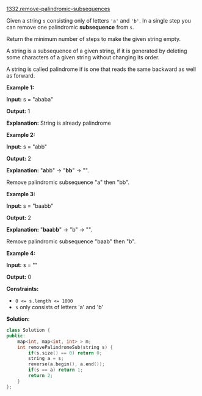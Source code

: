 [1332.remove-palindromic-subsequences](https://leetcode.com/problems/remove-palindromic-subsequences/)  

Given a string `s` consisting only of letters `'a'` and `'b'`. In a single step you can remove one palindromic **subsequence** from `s`.

Return the minimum number of steps to make the given string empty.

A string is a subsequence of a given string, if it is generated by deleting some characters of a given string without changing its order.

A string is called palindrome if is one that reads the same backward as well as forward.

**Example 1:**

  
**Input:** s = "ababa"
  
**Output:** 1
  
**Explanation:** String is already palindrome
  

**Example 2:**

  
**Input:** s = "abb"
  
**Output:** 2
  
**Explanation:** "**a**bb" -> "**bb**" -> "". 
  
Remove palindromic subsequence "a" then "bb".
  

**Example 3:**

  
**Input:** s = "baabb"
  
**Output:** 2
  
**Explanation:** "**baa**b**b**" -> "b" -> "". 
  
Remove palindromic subsequence "baab" then "b".
  

**Example 4:**

  
**Input:** s = ""
  
**Output:** 0
  

**Constraints:**

*   `0 <= s.length <= 1000`
*   `s` only consists of letters 'a' and 'b'  



**Solution:**  

```cpp
class Solution {
public:
    map<int, map<int, int> > m;
    int removePalindromeSub(string s) {
        if(s.size() == 0) return 0;
        string a = s;
        reverse(a.begin(), a.end());
        if(s == a) return 1;
        return 2;
    }
};
```
      